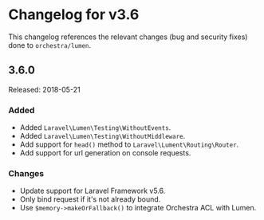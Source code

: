 # Changelog for v3.6

This changelog references the relevant changes (bug and security fixes) done to `orchestra/lumen`.

## 3.6.0

Released: 2018-05-21

### Added

* Added `Laravel\Lumen\Testing\WithoutEvents`.
* Added `Laravel\Lumen\Testing\WithoutMiddleware`.
* Add support for `head()` method to `Laravel\Lument\Routing\Router`.
* Add support for url generation on console requests.

### Changes

* Update support for Laravel Framework v5.6.
* Only bind request if it's not already bound.
* Use `$memory->makeOrFallback()` to integrate Orchestra ACL with Lumen.
